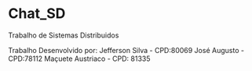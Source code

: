 # Chat_SD
Trabalho de Sistemas Distribuidos

Trabalho Desenvolvido por: 
Jefferson Silva - CPD:80069
José Augusto - CPD:78112
Maçuete Austriaco - CPD: 81335
